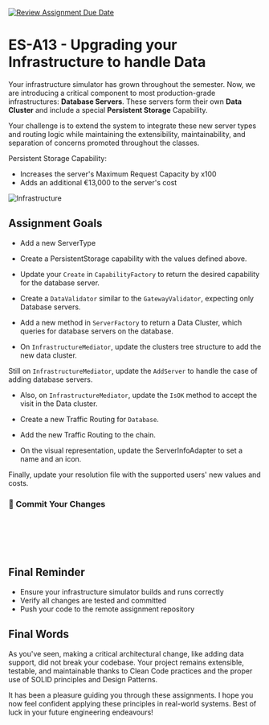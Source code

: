 [![Review Assignment Due Date](https://classroom.github.com/assets/deadline-readme-button-22041afd0340ce965d47ae6ef1cefeee28c7c493a6346c4f15d667ab976d596c.svg)](https://classroom.github.com/a/ChuHlm0u)
# ES-A13 - Upgrading your Infrastructure to handle Data

Your infrastructure simulator has grown throughout the semester. Now, we are introducing a critical component to most production-grade infrastructures: **Database Servers**. These servers form their own **Data Cluster** and include a special **Persistent Storage** Capability.

Your challenge is to extend the system to integrate these new server types and routing logic while maintaining the extensibility, maintainability, and separation of concerns promoted throughout the classes.

Persistent Storage Capability:
- Increases the server's Maximum Request Capacity by x100
- Adds an additional €13,000 to the server's cost

![Infrastructure](./Images/Infrastructure.png)


## Assignment Goals

- Add a new ServerType

- Create a PersistentStorage capability with the values defined above.

- Update your `Create` in `CapabilityFactory` to return the desired capability for the database server.

- Create a `DataValidator` similar to the `GatewayValidator`, expecting only Database servers.

- Add a new method in `ServerFactory` to return a Data Cluster, which queries for database servers on the database.

- On `InfrastructureMediator`, update the clusters tree structure to add the new data cluster.

Still on `InfrastructureMediator`, update the `AddServer` to handle the case of adding database servers.

- Also, on `InfrastructureMediator`, update the `IsOK` method to accept the visit in the Data cluster.

- Create a new Traffic Routing for `Database`.

- Add the new Traffic Routing to the chain.

- On the visual representation, update the ServerInfoAdapter to set a name and an icon.

Finally, update your resolution file with the supported users' new values and costs.

### 🏁 Commit Your Changes

<br><br><br><br>

## Final Reminder

- Ensure your infrastructure simulator builds and runs correctly
- Verify all changes are tested and committed
- Push your code to the remote assignment repository

## Final Words

As you've seen, making a critical architectural change, like adding data support, did not break your codebase. Your project remains extensible, testable, and maintainable thanks to Clean Code practices and the proper use of SOLID principles and Design Patterns.

It has been a pleasure guiding you through these assignments. I hope you now feel confident applying these principles in real-world systems. Best of luck in your future engineering endeavours!